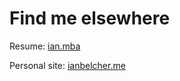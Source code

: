 # Find me elsewhere

Resume: [ian.mba](https://ian.mba)

Personal site: [ianbelcher.me](https://ianbelcher.me)

